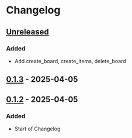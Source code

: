 # Changelog

## [Unreleased]

### Added

- Add create_board, create_items, delete_board

## [0.1.3] - 2025-04-05

## [0.1.2] - 2025-04-05

### Added

-   Start of Changelog

[Unreleased]: https://github.com/boukepostma/mondaytoframe/compare/0.1.3...HEAD

[0.1.3]: https://github.com/boukepostma/mondaytoframe/compare/0.1.2...0.1.3

[0.1.2]: https://github.com/boukepostma/mondaytoframe/compare/3a12ba48d334726026efed36f2eb481f415ccc74...0.1.2
